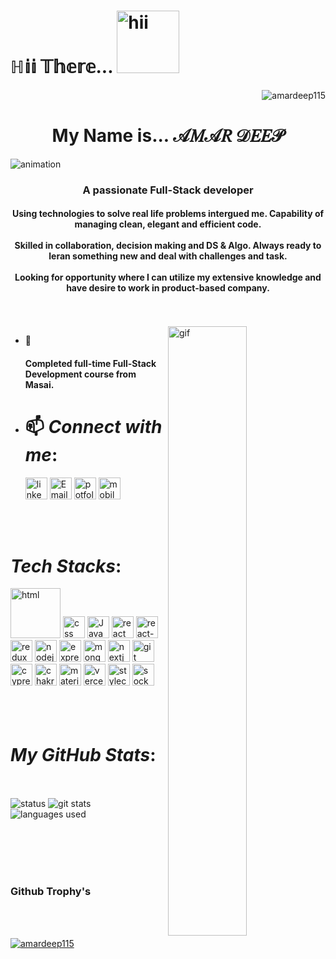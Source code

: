 # <h1 align="left">ℍ𝕚𝕚 𝕋𝕙𝕖𝕣𝕖... <img style="width:100px" src="https://media2.giphy.com/media/B6ks3eTSxhk4EvABa6/giphy.gif?cid=6c09b95277fbbaccc8a36f525bd574eb475f52e5eed9230a&rid=giphy.gif&ct=s" alt="hii"/> </h1>  <p align="right"> <img src="https://komarev.com/ghpvc/?username=amardeep115&label=Profile%20views&color=0e75b6&style=flat" alt="amardeep115" /> </p>
<h1 align="center" font-style="copperplate,papyrus">My Name is... 𝒜𝑀𝒜𝑅 𝒟𝐸𝐸𝒫</h1>
<img src="https://readme-typing-svg.demolab.com/?lines=1200.plus+hrs+coding;100.plus+hrs+soft+skill+development;80.plus+mini+projects;300.plus+hrs+Data+Structure+&+Algo.;5.plus+projects!&font=Fira%20Code&center=true&width=420&height=100&duration=4000&pause=1000&color=#36BCF7FF" alt="animation"/>
<h3 align="center">A passionate Full-Stack developer</h3>

<h4 align="center">Using technologies to solve real life problems intergued me.
Capability of managing clean, elegant and efficient code.
       <br/>
       <br/>
Skilled in collaboration, decision making and DS & Algo.
Always ready to leran something new and deal with challenges and task.
       <br/>
       <br/>
Looking for opportunity where I can utilize my extensive knowledge and have desire to work in product-based company.</h4>
<br/>
<br/>

<img align="right" src="https://blog.uniecampus.it/wp-content/uploads/2021/07/shutterstock_1449924503.png" style="width:50%;height:50%" alt="gif"/>

- 🌱 <h4>Completed full-time Full-Stack Development course from Masai.</h4>
- <h1>📫 <i>Connect with me</i>:</h1>
       <div display="flex">
       <a href="https://linkedin.com/in/amar-deep-8359aa246/" target="_blank"><img src="https://user-images.githubusercontent.com/105987614/227213313-7192b532-7bee-4145-9f7c-d02080108b60.png" alt="linkedIn" height="35" /></a>
         <a href="mailto:amar1998deep@gmail.com" align="left" target="_blank"><img src="https://user-images.githubusercontent.com/105987614/227215161-f02149cd-8c22-49f2-a174-3bf84318d424.png" alt="Email" height="35"/></a>
       <a href="http://amardeep115.github.io" align="left" target="_blank"><img src="https://user-images.githubusercontent.com/105987614/227213957-ba774f06-74ef-4f09-9c33-6470395a7af8.png" alt="potfolio" height="35"/></a>
       <a align="left" href="tel:+916388898362"> <img src="https://user-images.githubusercontent.com/105987614/227214307-35c35433-d220-4171-8108-f4cef5bc09c6.png" alt="mobile" height="35"></a>
         <p align="left">
       </p>
       
       
       
<!--        <img src="https://github-readme-stats.vercel.app/api?username=AMARDEEP115&show_icons=true&locale=en" alt="status"/> -->
<br/>
<br/>
       <h1><i>Tech Stacks</i>:</h1>
       <div display="flex" flex-wrap="wrap">
              <img src="https://user-images.githubusercontent.com/105987614/227203335-c1992011-ea4e-4225-a2b0-60303d2bbc65.png" alt="html" width="80"/>
              <img src="https://user-images.githubusercontent.com/105987614/227204089-6a531338-6e60-40ae-9875-facd3b53b96e.png" alt="css" height="35"/>
              <img src="https://user-images.githubusercontent.com/105987614/227204542-97fe8905-28ee-44b1-a47e-35800b11036c.png" alt="JavaScript" height="35"/>
              <img src="https://user-images.githubusercontent.com/105987614/227205059-13036ee3-cf54-4ea9-80ac-069383f9fe58.png" alt="react" height="35" />
              <img src="https://user-images.githubusercontent.com/105987614/227205214-d8cea420-88c4-490c-a37a-698e55a2eb7e.png" alt="react-eouter-dom" height="35" />
              <img src="https://user-images.githubusercontent.com/105987614/227205389-c79c26d8-6931-445d-9b89-00cc847ab2fb.png" alt="redux" height="35" />
              <img src="https://user-images.githubusercontent.com/105987614/227205523-1acee2d3-8feb-43c7-9bfe-79faf8a12d07.png" alt="nodejs" height="35" />
              <img src="https://user-images.githubusercontent.com/105987614/227205671-887f48bd-e9e9-4a27-8189-c850f227fae3.png" alt="express" height="35" />
              <img src="https://user-images.githubusercontent.com/105987614/227205841-cfc25ae8-c216-4754-90da-ae50fc6171b8.png" alt="mongoDB" height="35" />
              <img src="https://user-images.githubusercontent.com/105987614/227205988-65f4312e-c56a-47ec-a66f-641284152e7e.png" alt="nextjs" height="35" />
              <img src="https://user-images.githubusercontent.com/105987614/227206130-3514ac67-f8f7-47a4-bcb7-1fcab09abe08.png" alt="git" height="35" />
              <img src="https://user-images.githubusercontent.com/105987614/227206729-b18665b9-7a14-4328-a7b4-3515bc706c96.png" alt="cypress" height="35" />
              <img src="https://user-images.githubusercontent.com/105987614/227206907-9b3b044a-e626-4653-acb8-efe07756365a.png" alt="chakra-ui" height="35" />
              <img src="https://user-images.githubusercontent.com/105987614/227207202-b340bd1f-c08f-41c8-82fb-9133fa9541d1.png" alt="material-ui" height="35" />
              <img src="https://user-images.githubusercontent.com/105987614/227207325-26be6e04-983b-448e-8505-39ffff3e429e.png" alt="vercel" height="35" />
              <img src="https://user-images.githubusercontent.com/105987614/227207506-22f79d79-0d58-43a6-ac13-59001f4401aa.png" alt="stylecomponents" height="35" />
              <img src="https://user-images.githubusercontent.com/105987614/227207631-076ed720-477a-428c-ba21-16e01f52297e.png" alt="socketio" height="35" />
       </div>
<br/>
<br/>
<div width="100%">
       <br/>
       <h1><i>My GitHub Stats</i>:</h1>
       <br/>
       <br/>
       <img src="https://github-readme-stats.vercel.app/api?username=AMARDEEP115&show_icons=true&locale=en&theme=dark" alt="status" />
       <img src="https://streak-stats.demolab.com/?user=AMARDEEP115&theme=dark" alt="git stats" />
       <br/>
       <img src="https://github-readme-stats.vercel.app/api/top-langs/?username=AMARDEEP115&layout=compact&theme=dark" alt="languages used" />
       <br/>
       <br/>
       <br/>
       <p align="left">
       </p>
 </div> 
       <br/>
       <br/>
       <h3>Github Trophy's</h3>
       <br/>
       <br/>
       <p align="left"> <a href="https://github.com/ryo-ma/github-profile-trophy"><img src="https://github-profile-trophy.vercel.app/?username=amardeep115" alt="amardeep115" /></a> </p>
       <br/>
       <br/>
       
<!--
**AMARDEEP115/AMARDEEP115** is a ✨ _special_ ✨ repository because its `README.md` (this file) appears on your GitHub profile.

Here are some ideas to get you started:

- 🔭 I’m currently working on ...
- 🌱 I’m currently learning ... Full-Stack Development
- 👯 I’m looking to collaborate on ...
- 🤔 I’m looking for help with ...
- 💬 Ask me about ... HTML | CSS | JavaScript | React JS | Redux
- 📫 How to reach me: ... amar1998deep@gmail.com
- 😄 Pronouns: ...
- ⚡ Fun fact: ... I'm good at guessing
-->
